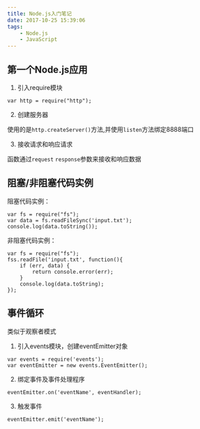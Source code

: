```yaml
---
title: Node.js入门笔记
date: 2017-10-25 15:39:06
tags:
    - Node.js
    - JavaScript
---
```


## 第一个Node.js应用

1. 引入require模块

```
var http = require("http");
```

2. 创建服务器

使用的是``http.createServer()``方法,并使用``listen``方法绑定8888端口

3. 接收请求和响应请求

函数通过``request`` ``response``参数来接收和响应数据

## 阻塞/非阻塞代码实例

阻塞代码实例：
```
var fs = require("fs");
var data = fs.readFileSync('input.txt');
console.log(data.toString());
```

非阻塞代码实例：
```
var fs = require("fs");
fss.readFile('input.txt', function(){
    if (err, data) {
        return console.error(err);
    }
    console.log(data.toString);
});
```

## 事件循环

类似于观察者模式

1. 引入events模块，创建eventEmitter对象

```
var events = require('events');
var eventEmitter = new events.EventEmitter();
```

2. 绑定事件及事件处理程序

```
eventEmitter.on('eventName', eventHandler);
```

3. 触发事件

```
eventEmitter.emit('eventName');
```
